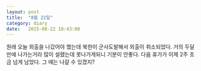 ```yaml
---
layout: post
title:  "8월 22일"
category: diary
date:   2015-08-22 18:43:00
---
```


원래 오늘 외출을 나갔어야 했는데 북한이 군사도발해서 외출이 취소되었다. 거의 두달만에 나가는거라 많이 설렜는데 못나가게되니 기분이 안좋다. 다음 휴가가 이제 2주 조금 넘게 남았다. 그 때는 나갈 수 있겠지?

